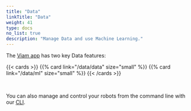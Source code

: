 ```yaml
---
title: "Data"
linkTitle: "Data"
weight: 41
type: docs
no_list: true
description: "Manage Data and use Machine Learning."
---
```


The [Viam app](https://app.viam.com/) has two key Data features:

{{< cards >}}
  {{% card link="/data/data" size="small" %}}
  {{% card link="/data/ml" size="small" %}}
{{< /cards >}}

<br>

You can also manage and control your robots from the command line with our [CLI](../organization/cli).
